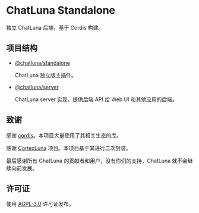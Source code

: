 # ChatLuna Standalone

独立 ChatLuna 后端，基于 Cordis 构建。

## 项目结构

- [@chatluna/standalone](./packages/standalone/README.MD)

  ChatLuna 独立版主插件。

- [@chatluna/server](./packages/server/README.MD)

  ChatLuna server 实现。提供后端 API 给 Web UI 和其他应用的后端。

## 致谢

感谢 [cordis](https://github.com/cordiverse/cordis)。本项目大量使用了其相关生态的库。

感谢 [CortexLuna](https://github.com/ChatLunaLab/cortexluna) 项目。本项目基于其进行二次封装。

最后感谢所有 ChatLuna 的贡献者和用户，没有你们的支持，ChatLuna 就不会继续向前发展。

## 许可证

使用 [AGPL-3.0](./LICENSE) 许可证发布。
